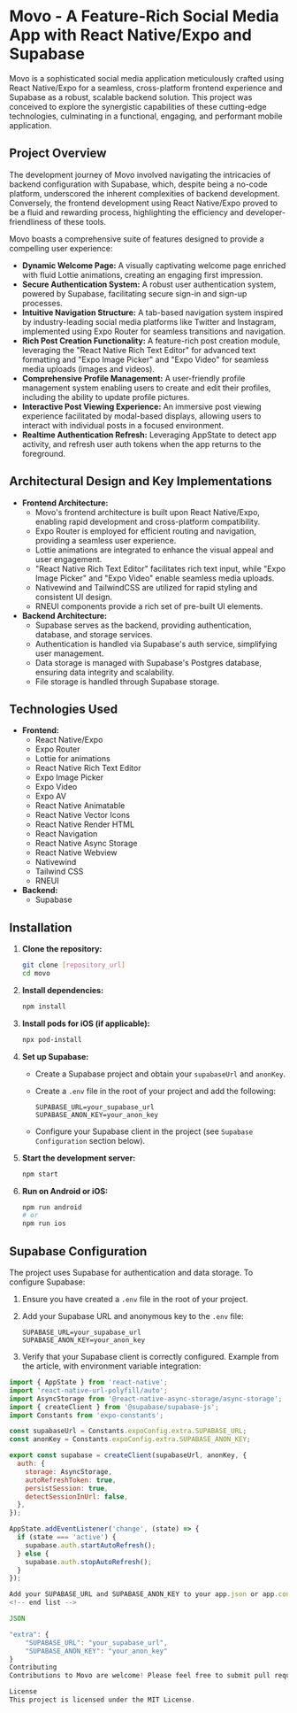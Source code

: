 # Movo - A Feature-Rich Social Media App with React Native/Expo and Supabase

Movo is a sophisticated social media application meticulously crafted using React Native/Expo for a seamless, cross-platform frontend experience and Supabase as a robust, scalable backend solution. This project was conceived to explore the synergistic capabilities of these cutting-edge technologies, culminating in a functional, engaging, and performant mobile application.

## Project Overview

The development journey of Movo involved navigating the intricacies of backend configuration with Supabase, which, despite being a no-code platform, underscored the inherent complexities of backend development. Conversely, the frontend development using React Native/Expo proved to be a fluid and rewarding process, highlighting the efficiency and developer-friendliness of these tools.

Movo boasts a comprehensive suite of features designed to provide a compelling user experience:

-   **Dynamic Welcome Page:** A visually captivating welcome page enriched with fluid Lottie animations, creating an engaging first impression.
-   **Secure Authentication System:** A robust user authentication system, powered by Supabase, facilitating secure sign-in and sign-up processes.
-   **Intuitive Navigation Structure:** A tab-based navigation system inspired by industry-leading social media platforms like Twitter and Instagram, implemented using Expo Router for seamless transitions and navigation.
-   **Rich Post Creation Functionality:** A feature-rich post creation module, leveraging the "React Native Rich Text Editor" for advanced text formatting and "Expo Image Picker" and "Expo Video" for seamless media uploads (images and videos).
-   **Comprehensive Profile Management:** A user-friendly profile management system enabling users to create and edit their profiles, including the ability to update profile pictures.
-   **Interactive Post Viewing Experience:** An immersive post viewing experience facilitated by modal-based displays, allowing users to interact with individual posts in a focused environment.
-   **Realtime Authentication Refresh:** Leveraging AppState to detect app activity, and refresh user auth tokens when the app returns to the foreground.

## Architectural Design and Key Implementations

* **Frontend Architecture:**
    * Movo's frontend architecture is built upon React Native/Expo, enabling rapid development and cross-platform compatibility.
    * Expo Router is employed for efficient routing and navigation, providing a seamless user experience.
    * Lottie animations are integrated to enhance the visual appeal and user engagement.
    * "React Native Rich Text Editor" facilitates rich text input, while "Expo Image Picker" and "Expo Video" enable seamless media uploads.
    * Nativewind and TailwindCSS are utilized for rapid styling and consistent UI design.
    * RNEUI components provide a rich set of pre-built UI elements.
* **Backend Architecture:**
    * Supabase serves as the backend, providing authentication, database, and storage services.
    * Authentication is handled via Supabase's auth service, simplifying user management.
    * Data storage is managed with Supabase's Postgres database, ensuring data integrity and scalability.
    * File storage is handled through Supabase storage.

## Technologies Used

-   **Frontend:**
    -   React Native/Expo
    -   Expo Router
    -   Lottie for animations
    -   React Native Rich Text Editor
    -   Expo Image Picker
    -   Expo Video
    -   Expo AV
    -   React Native Animatable
    -   React Native Vector Icons
    -   React Native Render HTML
    -   React Navigation
    -   React Native Async Storage
    -   React Native Webview
    -   Nativewind
    -   Tailwind CSS
    -   RNEUI
-   **Backend:**
    -   Supabase

## Installation

1.  **Clone the repository:**

    ```bash
    git clone [repository_url]
    cd movo
    ```

2.  **Install dependencies:**

    ```bash
    npm install
    ```

3.  **Install pods for iOS (if applicable):**

    ```bash
    npx pod-install
    ```

4.  **Set up Supabase:**
    -   Create a Supabase project and obtain your `supabaseUrl` and `anonKey`.
    -   Create a `.env` file in the root of your project and add the following:

        ```
        SUPABASE_URL=your_supabase_url
        SUPABASE_ANON_KEY=your_anon_key
        ```
    -   Configure your Supabase client in the project (see `Supabase Configuration` section below).

5.  **Start the development server:**

    ```bash
    npm start
    ```

6.  **Run on Android or iOS:**

    ```bash
    npm run android
    # or
    npm run ios
    ```

## Supabase Configuration

The project uses Supabase for authentication and data storage. To configure Supabase:

1.  Ensure you have created a `.env` file in the root of your project.
2.  Add your Supabase URL and anonymous key to the `.env` file:

    ```
    SUPABASE_URL=your_supabase_url
    SUPABASE_ANON_KEY=your_anon_key
    ```

3.  Verify that your Supabase client is correctly configured. Example from the article, with environment variable integration:

```javascript
import { AppState } from 'react-native';
import 'react-native-url-polyfill/auto';
import AsyncStorage from '@react-native-async-storage/async-storage';
import { createClient } from '@supabase/supabase-js';
import Constants from 'expo-constants';

const supabaseUrl = Constants.expoConfig.extra.SUPABASE_URL;
const anonKey = Constants.expoConfig.extra.SUPABASE_ANON_KEY;

export const supabase = createClient(supabaseUrl, anonKey, {
  auth: {
    storage: AsyncStorage,
    autoRefreshToken: true,
    persistSession: true,
    detectSessionInUrl: false,
  },
});

AppState.addEventListener('change', (state) => {
  if (state === 'active') {
    supabase.auth.startAutoRefresh();
  } else {
    supabase.auth.stopAutoRefresh();
  }
});

Add your SUPABASE_URL and SUPABASE_ANON_KEY to your app.json or app.config.js in the extra section.
<!-- end list -->

JSON

"extra": {
    "SUPABASE_URL": "your_supabase_url",
    "SUPABASE_ANON_KEY": "your_anon_key"
}
Contributing
Contributions to Movo are welcome! Please feel free to submit pull requests or open issues to contribute to the project.

License
This project is licensed under the MIT License.